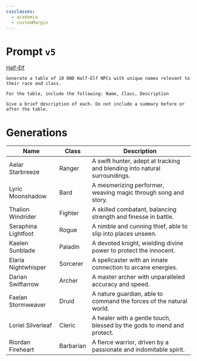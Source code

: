```yaml
---
cssclasses:
  - academia
  - customMargin
---
```

# Prompt ``v5``
[Half-Elf](file:///D:\Documents\Notes\DND\DND\Quartz\DM\Homebrew\Sapient\Half-Elf)
```
Generate a table of 10 DND Half-Elf NPCs with unique names relevant to their race and class.

For the table, include the following: Name, Class, Description

Give a brief description of each. Do not include a summary before or after the table.
```

# Generations

| Name                | Class         | Description                                                                 |
|---------------------|---------------|-----------------------------------------------------------------------------|
| Aelar Starbreeze    | Ranger        | A swift hunter, adept at tracking and blending into natural surroundings.   |
| Lyric Moonshadow    | Bard          | A mesmerizing performer, weaving magic through song and story.              |
| Thalion Windrider   | Fighter       | A skilled combatant, balancing strength and finesse in battle.              |
| Seraphina Lightfoot | Rogue         | A nimble and cunning thief, able to slip into places unseen.                |
| Kaelen Sunblade     | Paladin       | A devoted knight, wielding divine power to protect the innocent.            |
| Elaria Nightwhisper | Sorcerer      | A spellcaster with an innate connection to arcane energies.                 |
| Darian Swiftarrow   | Archer        | A master archer with unparalleled accuracy and speed.                       |
| Faelan Stormweaver  | Druid         | A nature guardian, able to command the forces of the natural world.         |
| Loriel Silverleaf   | Cleric        | A healer with a gentle touch, blessed by the gods to mend and protect.      |
| Riordan Fireheart   | Barbarian     | A fierce warrior, driven by a passionate and indomitable spirit.           